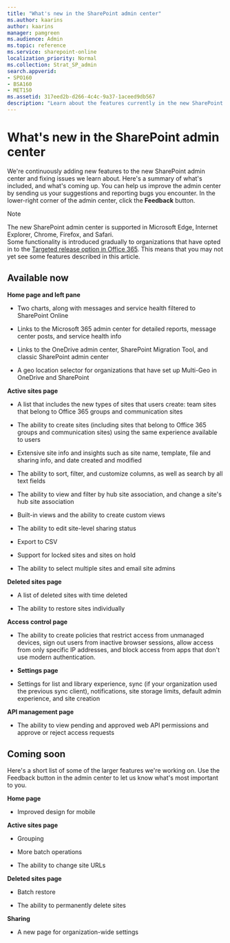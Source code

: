```yaml
---
title: "What's new in the SharePoint admin center"
ms.author: kaarins
author: kaarins
manager: pamgreen
ms.audience: Admin
ms.topic: reference
ms.service: sharepoint-online
localization_priority: Normal
ms.collection: Strat_SP_admin
search.appverid:
- SPO160
- BSA160
- MET150
ms.assetid: 317eed2b-d266-4c4c-9a37-1aceed9db567
description: "Learn about the features currently in the new SharePoint admin center, and those coming soon."
---
```


# What's new in the SharePoint admin center

We're continuously adding new features to the new SharePoint admin center and fixing issues we learn about. Here's a summary of what's included, and what's coming up. You can help us improve the admin center by sending us your suggestions and reporting bugs you encounter. In the lower-right corner of the admin center, click the **Feedback** button. 
  
> [!NOTE]
> The new SharePoint admin center is supported in Microsoft Edge, Internet Explorer, Chrome, Firefox, and Safari. <br>Some functionality is introduced gradually to organizations that have opted in to the [Targeted release option in Office 365](/office365/admin/manage/release-options-in-office-365). This means that you may not yet see some features described in this article. 
  
## Available now

 **Home page and left pane**
  
- Two charts, along with messages and service health filtered to SharePoint Online
    
- Links to the Microsoft 365 admin center for detailed reports, message center posts, and service health info
    
- Links to the OneDrive admin center, SharePoint Migration Tool, and classic SharePoint admin center
    
- A geo location selector for organizations that have set up Multi-Geo in OneDrive and SharePoint
    
 **Active sites page**
  
- A list that includes the new types of sites that users create: team sites that belong to Office 365 groups and communication sites
    
- The ability to create sites (including sites that belong to Office 365 groups and communication sites) using the same experience available to users
    
- Extensive site info and insights such as site name, template, file and sharing info, and date created and modified
    
- The ability to sort, filter, and customize columns, as well as search by all text fields

- The ability to view and filter by hub site association, and change a site's hub site association
    
- Built-in views and the ability to create custom views
    
- The ability to edit site-level sharing status 
    
- Export to CSV
    
- Support for locked sites and sites on hold
    
- The ability to select multiple sites and email site admins
    
 **Deleted sites page**
  
- A list of deleted sites with time deleted
    
- The ability to restore sites individually
    
 **Access control page**
  
- The ability to create policies that restrict access from unmanaged devices, sign out users from inactive browser sessions, allow access from only specific IP addresses, and block access from apps that don't use modern authentication. 

- **Settings page**
  
- Settings for list and library experience, sync (if your organization used the previous sync client), notifications, site storage limits, default admin experience, and site creation

 **API management page**
  
- The ability to view pending and approved web API permissions and approve or reject access requests
    
## Coming soon

Here's a short list of some of the larger features we're working on. Use the Feedback button in the admin center to let us know what's most important to you.
  
 **Home page**
  
- Improved design for mobile
    
 **Active sites page**
  
- Grouping
    
- More batch operations

- The ability to change site URLs
    
 **Deleted sites page**
  
- Batch restore
    
- The ability to permanently delete sites
    
 **Sharing**
  
- A new page for organization-wide settings
    

